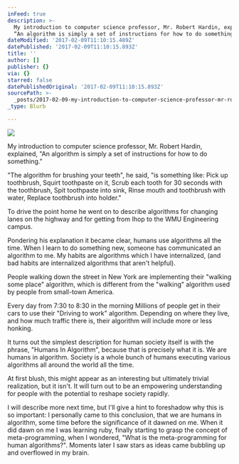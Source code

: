 ```yaml
---
inFeed: true
description: >-
  My introduction to computer science professor, Mr. Robert Hardin, explained,
  “An algorithm is simply a set of instructions for how to do something.”
dateModified: '2017-02-09T11:10:15.489Z'
datePublished: '2017-02-09T11:10:15.893Z'
title: ''
author: []
publisher: {}
via: {}
starred: false
datePublishedOriginal: '2017-02-09T11:10:15.893Z'
sourcePath: >-
  _posts/2017-02-09-my-introduction-to-computer-science-professor-mr-robert-ha.md
_type: Blurb

---
```

![](https://the-grid-user-content.s3-us-west-2.amazonaws.com/bde3b33c-dfb8-4bb6-b42d-cc77eea6f30a.jpg)

My introduction to computer science professor, Mr. Robert Hardin, explained, "An algorithm is simply a set of instructions for how to do something."

"The algorithm for brushing your teeth", he said, "is something like: Pick up toothbrush, Squirt toothpaste on it, Scrub each tooth for 30 seconds with the toothbrush, Spit toothpaste into sink, Rinse mouth and toothbrush with water, Replace toothbrush into holder." 

To drive the point home he went on to describe algorithms for changing lanes on the highway and for getting from Ihop to the WMU Engineering campus. 

Pondering his explanation it became clear, humans use algorithms all the time. When I learn to do something new, someone has communicated an algorithm to me. My habits are algorithms which I have internalized, (and bad habits are internalized algorithms that aren't helpful). 

People walking down the street in New York are implementing their "walking some place" algorithm, which is different from the "walking" algorithm used by people from small-town America. 

Every day from 7:30 to 8:30 in the morning Millions of people get in their cars to use their "Driving to work" algorithm. Depending on where they live, and how much traffic there is, their algorithm will include more or less honking. 

It turns out the simplest description for human society itself is with the phrase, "Humans In Algorithm", because that is precisely what it is. We are humans in algorithm. Society is a whole bunch of humans executing various algorithms all around the world all the time. 

At first blush, this might appear as an interesting but ultimately trivial realization, but it isn't. It will turn out to be an empowering understanding for people with the potential to reshape society rapidly.

I will describe more next time, but I'll give a hint to foreshadow why this is so important: I personally came to this conclusion, that we are humans in algorithm, some time before the significance of it dawned on me. When it did dawn on me I was learning ruby, finally starting to grasp the concept of meta-programming, when I wondered, "What is the meta-programming for human algorithms?". Moments later I saw stars as ideas came bubbling up and overflowed in my brain.